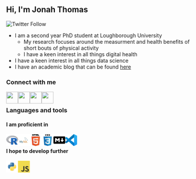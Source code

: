 ## Hi, I'm Jonah Thomas

![Twitter Follow](https://img.shields.io/twitter/follow/JonahTh0mas?label=Follow%20Me%20on%20Twitter&style=social)

- I am a second year PhD student at Loughborough University 
    - My research focuses around the measurment and health benefits of short bouts of physical activity 
    - I have a keen interest in all things digital health
- I have a keen interest in all things data science 
- I have an academic blog that can be found [here](https://jonahthomas.netlify.app/)


### Connect with me

[<img align="left" height="32" width="32" src="https://cdn.jsdelivr.net/npm/simple-icons@v5/icons/hugo.svg"/>][blog]
[<img align="left" height="32" width="32" src="https://cdn.jsdelivr.net/npm/simple-icons@v5/icons/twitter.svg"/>][twitter]
[<img align="left" height="32" width="32" src="https://cdn.jsdelivr.net/npm/simple-icons@v5/icons/linkedin.svg"/>][linkedin]
[<img align="left" height="32" width="32" src="https://cdn.jsdelivr.net/npm/simple-icons@v5/icons/orcid.svg"/>][orcid]


<br/>

### Languages and tools

#### I am proficient in

<img align="left" height="32" width = "32" src="https://raw.githubusercontent.com/github/explore/80688e429a7d4ef2fca1e82350fe8e3517d3494d/topics/r/r.png"/>
<img align="left" height="32" width = "32" src="https://raw.githubusercontent.com/github/explore/80688e429a7d4ef2fca1e82350fe8e3517d3494d/topics/mysql/mysql.png"/>
<img align="left" height="32" width = "32" src="https://raw.githubusercontent.com/github/explore/80688e429a7d4ef2fca1e82350fe8e3517d3494d/topics/html/html.png"/>
<img align="left" height="32" width = "32" src="https://raw.githubusercontent.com/github/explore/80688e429a7d4ef2fca1e82350fe8e3517d3494d/topics/css/css.png"/>
<img align="left" height="32" width = "32" src="https://raw.githubusercontent.com/github/explore/80688e429a7d4ef2fca1e82350fe8e3517d3494d/topics/markdown/markdown.png"/>
<img align="left" height="32" width = "32" src="https://raw.githubusercontent.com/github/explore/80688e429a7d4ef2fca1e82350fe8e3517d3494d/topics/visual-studio-code/visual-studio-code.png"/>

<br/>

#### I hope to develop further

<img align="left" height="32" width = "32" src="https://raw.githubusercontent.com/github/explore/80688e429a7d4ef2fca1e82350fe8e3517d3494d/topics/python/python.png"/>
<img align="left" height="32" width = "32" src="https://raw.githubusercontent.com/github/explore/80688e429a7d4ef2fca1e82350fe8e3517d3494d/topics/javascript/javascript.png">

[blog]: https://jonahthomas.netlify.app/
[twitter]: https://twitter.com/JonahTh0mas
[linkedin]: https://www.linkedin.com/in/jonah-thomas
[orcid]: https://orcid.org/0000-0002-9886-0169